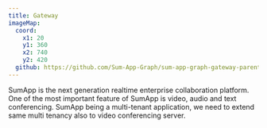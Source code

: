 ```yaml
---
title: Gateway
imageMap:
  coord: 
    x1: 20 
    y1: 360 
    x2: 740
    y2: 420
  github: https://github.com/Sum-App-Graph/sum-app-graph-gateway-parent
---
```


SumApp is the next generation realtime enterprise collaboration platform. 
One of the most important feature of SumApp is video, audio and text conferencing. 
SumApp being a multi-tenant application, we need to extend same multi tenancy 
also to video conferencing server.